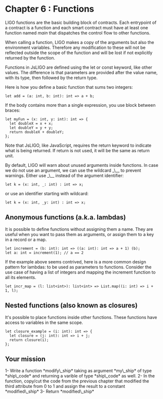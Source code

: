 # Chapter 6 : Functions

<dialog character="mechanics">Captain, why are you trying to change the part yourself? Just write a function on the terminal and send it to a droid.</dialog>

LIGO functions are the basic building block of contracts. Each entrypoint of a contract is a function and each smart contract must have at least one function named _main_ that dispatches the control flow to other functions.

When calling a function, LIGO makes a copy of the arguments but also the environment variables. Therefore any modification to these will not be reflected outside the scope of the function and will be lost if not explicitly returned by the function.

Functions in JsLIGO are defined using the let or const keyword, like other values. The difference is that parameters are provided after the value name, with its type, then followed by the return type.

Here is how you define a basic function that sums two integers:

```
let add = (a: int, b: int): int => a + b;
```

If the body contains more than a single expression, you use block between braces:

```
let myFun = (x: int, y: int): int => {
  let doubleX = x + x;
  let doubleY = y + y;
  return doubleX + doubleY;
};
```

Note that JsLIGO, like JavaScript, requires the return keyword to indicate what is being returned. If return is not used, it will be the same as return unit.

<!-- prettier-ignore -->By default, LIGO will warn about unused arguments inside functions. In case we do not use an argument, we can use the wildcard _\__ to prevent warnings. Either use _\__ instead of the argument identifier:

```
let k = (x: int, _: int) : int => x;
```

or use an identifier starting with wildcard:

```
let k = (x: int, _y: int) : int => x;
```

## Anonymous functions (a.k.a. lambdas)

It is possible to define functions without assigning them a name. They are useful when you want to pass them as arguments, or assign them to a key in a record or a map.

```
let increment = (b: int): int => ((a: int): int => a + 1) (b);
let a: int = increment(1); // a == 2
```

If the example above seems contrived, here is a more common design pattern for lambdas: to be used as parameters to functions. Consider the use case of having a list of integers and mapping the increment function to all its elements.

```
let incr_map = (l: list<int>): list<int> => List.map((i: int) => i + 1, l);
```

## Nested functions (also known as closures)

It's possible to place functions inside other functions. These functions have access to variables in the same scope.

```
let closure_example = (i: int): int => {
  let closure = (j: int): int => i + j;
  return closure(i);
};
```

## Your mission

<!-- prettier-ignore -->1- Write a function *modify\_ship* taking as argument *my\_ship* of type *ship\_code* and returning a varible of type *ship\_code* as well.

<!-- prettier-ignore -->2- In the function, copy/cut the code from the previous chapter that modified the third attribute from 0 to 1 and assign the result to a constant *modified\_ship*

<!-- prettier-ignore -->3- Return *modified\_ship*
